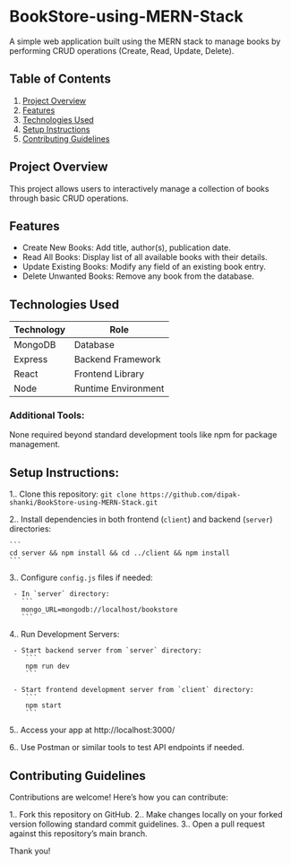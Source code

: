 # BookStore-using-MERN-Stack

A simple web application built using the MERN stack to manage books by performing CRUD operations (Create, Read, Update, Delete).

## Table of Contents

1. [Project Overview](#project-overview)
2. [Features](#features)
3. [Technologies Used](#technologies-used)
4. [Setup Instructions](#setup-instructions)
5. [Contributing Guidelines](#contributing-guidelines)

## Project Overview
This project allows users to interactively manage a collection of books through basic CRUD operations.

## Features

*   Create New Books: Add title, author(s), publication date.
*   Read All Books: Display list of all available books with their details.
*   Update Existing Books: Modify any field of an existing book entry.
*   Delete Unwanted Books: Remove any book from the database.

## Technologies Used

| Technology | Role |
|------------|------|
| MongoDB    | Database |
| Express    | Backend Framework |
| React      | Frontend Library |
| Node       | Runtime Environment |

### Additional Tools:

None required beyond standard development tools like npm for package management.

## Setup Instructions:

1.. Clone this repository:
    ```
    git clone https://github.com/dipak-shanki/BookStore-using-MERN-Stack.git
    ```

2.. Install dependencies in both frontend (`client`) and backend (`server`) directories:
    
    ```
    cd server && npm install && cd ../client && npm install 
    ```

3.. Configure `config.js` files if needed:

     - In `server` directory:
       ```
       mongo_URL=mongodb://localhost/bookstore  
       ```

4.. Run Development Servers:

     - Start backend server from `server` directory:
        ```
        npm run dev   
        ```
        
     - Start frontend development server from `client` directory:
        ```
        npm start   
        ```

5.. Access your app at http://localhost:3000/

6.. Use Postman or similar tools to test API endpoints if needed.


## Contributing Guidelines 

Contributions are welcome! Here’s how you can contribute:

1.. Fork this repository on GitHub.
2.. Make changes locally on your forked version following standard commit guidelines.
3.. Open a pull request against this repository’s main branch.


Thank you!
